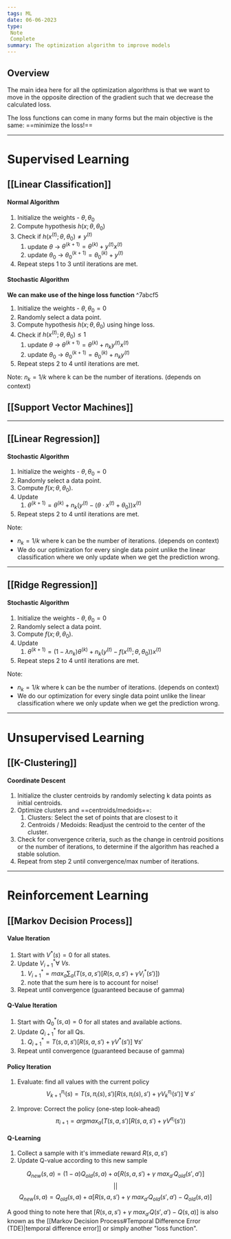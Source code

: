 ```yaml
---
tags: ML
date: 06-06-2023
type: 
 Note
 Complete
summary: The optimization algorithm to improve models
---
```


## Overview

The main idea here for all the optimization algorithms is that we want to move in the opposite direction of the gradient such that we decrease the calculated loss. 

The loss functions can come in many forms but the main objective is the same: ==minimize the loss!==


---

# Supervised Learning

## [[Linear Classification]]

#### Normal Algorithm

1. Initialize the weights - $\theta, \theta_0$
2. Compute hypothesis $h(x; \theta,\theta_0)$
3. Check if $h(x^{(t)}; \theta,\theta_0) \ne y^{(t)}$
	1. update $\theta$ -> $\theta^{(k+1)} = \theta^{(k)} + y^{(t)}x^{(t)}$
	2. update $\theta_0$ -> $\theta_0^{(k+1)} = \theta_0^{(k)} + y^{(t)}$
4. Repeat steps 1 to 3 until iterations are met.


#### Stochastic Algorithm

**We can make use of the hinge loss function** ^7abcf5

1. Initialize the weights - $\theta, \theta_0 = 0$
2. Randomly select a data point.
3. Compute hypothesis $h(x; \theta,\theta_0)$ using hinge loss.
4. Check if $h(x^{(t)}; \theta,\theta_0) \leq 1$
	1. update $\theta$ -> $\theta^{(k+1)} = \theta^{(k)} + n_k y^{(t)}x^{(t)}$
	2. update $\theta_0$ -> $\theta_0^{(k+1)} = \theta_0^{(k)} + n_k y^{(t)}$
5. Repeat steps 2 to 4 until iterations are met.

Note: $n_k = 1/k$ where k can be the number of iterations. (depends on context)



## [[Support Vector Machines]]









---

## [[Linear Regression]]

#### Stochastic Algorithm

1. Initialize the weights - $\theta, \theta_0 = 0$
2. Randomly select a data point.
3. Compute $f(x; \theta,\theta_0)$.
4. Update
	1. $\theta^{(k+1)} = \theta^{(k)} + n_k(y^{(t)} - (\theta \cdot x^{(t)}+\theta_0))x^{(t)}$
5. Repeat steps 2 to 4 until iterations are met.

Note:
- $n_k = 1/k$ where k can be the number of iterations. (depends on context)
- We do our optimization for every single data point unlike the linear classification where we only update when we get the prediction wrong.

---

## [[Ridge Regression]]

#### Stochastic Algorithm

1. Initialize the weights - $\theta, \theta_0 = 0$
2. Randomly select a data point.
3. Compute $f(x; \theta,\theta_0)$.
4. Update
	1. $\theta^{(k+1)} = (1-\lambda n_k)\theta^{(k)} + n_k(y^{(t)} - f(x^{(t)};\theta,\theta_0))x^{(t)}$
5. Repeat steps 2 to 4 until iterations are met.

Note:
- $n_k = 1/k$ where k can be the number of iterations. (depends on context)
- We do our optimization for every single data point unlike the linear classification where we only update when we get the prediction wrong.


----

# Unsupervised Learning

## [[K-Clustering]]

#### Coordinate Descent

1. Initialize the cluster centroids by randomly selecting k data points as initial centroids.
2. Optimize clusters and ==centroids/medoids==:
	1. Clusters: Select the set of points that are closest to it
	2. Centroids / Medoids: Readjust the centroid to the center of the cluster.
3. Check for convergence criteria, such as the change in centroid positions or the number of iterations, to determine if the algorithm has reached a stable solution.
4. Repeat from step 2 until convergence/max number of iterations.


----

# Reinforcement Learning

## [[Markov Decision Process]]

#### Value Iteration
1. Start with $V^*(s) =0$ for all states.
2. Update $V^*_{i+1} \forall \ Vs.$
	1. $V^*_{i+1} = max_a\sum_{a}(T(s,a,s')[R(s,a,s') + \gamma V_i^*(s')])$
	2. note that the sum here is to account for noise! 
3. Repeat until convergence (guaranteed because of gamma)


#### Q-Value Iteration
1. Start with $Q_0^*(s,a) =0$ for all states and available actions.
2. Update $Q^*_{i+1}$ for all Qs.
	1. $Q^*_{i+1} = T(s,a,s')[R(s,a,s') + \gamma V^*(s')]\ \forall s'$
3. Repeat until convergence (guaranteed because of gamma)


#### Policy Iteration
1. Evaluate: find all values with the current policy
$$V^{\pi_i}_{k+1}(s) = T(s, \pi_i(s),s')[R(s,\pi_i(s), s') +\gamma V_k^{\pi_i}(s')]\ \forall \ s'$$

2. Improve: Correct the policy (one-step look-ahead)
$$\pi_{i+1} = argmax_a(T(s,a,s')[R(s,a,s')+ \gamma V^{\pi_i}(s'))$$


#### Q-Learning
1. Collect a sample with it's immediate reward $R(s,a,s')$
2. Update Q-value according to this new sample

$$Q_{new}(s,a) = (1-\alpha)Q_{old}(s,a) + \alpha[R(s,a,s') + \gamma \ max_{a'}Q_{old}(s',a')]$$
$$||$$
$$Q_{new}(s,a) = Q_{old}(s,a) + \alpha[R(s,a,s') + \gamma \ max_{a'}Q_{old}(s',a') - Q_{old}(s,a)]$$

A good thing to note here that $[R(s,a,s') + \gamma \ max_{a'}Q(s',a') - Q(s,a)]$ is also known as the [[Markov Decision Process#Temporal Difference Error (TDE)|temporal difference error]] or simply another "loss function".